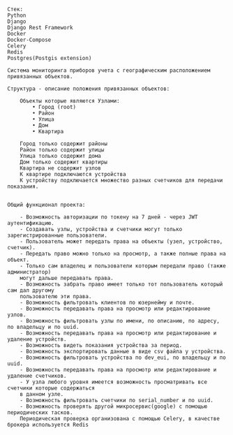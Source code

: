     Стек: 
    Python 
    Django 
    Django Rest Framework 
    Docker 
    Docker-Compose 
    Celery 
    Redis
    Postgres(Postgis extension)
    
    Система мониторинга приборов учета с географическим расположением привязанных объектов.

    Структура - описание положения привязанных объектов:

        Объекты которые являются Узлами:
            • Город (root)
            • Район
            • Улица
            • Дом
            • Квартира

        Город только содержит районы
        Район только содержит улицы
        Улица только содержит дома 
        Дом только содержит квартиры
        Квартира не содержит узлов
        К квартире подключаются устройства
        К устройству подключается множество разных счетчиков для передачи показания.
        
        
    Общий функционал проекта:

        - Возможность авторизации по токену на 7 дней - через JWT аутентификацию.
        - Создавать узлы, устройства и счетчики могут только зарегистрированные пользователи.
        - Пользователь может передать права на объекты (узел, устройство, счетчик).
        - Передать право можно только на просмотр, а также полные права на объект.
        - Только сам владелец и пользователи которым передали право (также администратор) 
        могут дальше передавать права.
        - Возможность забрать право имеет только тот пользователь который сам дал другому 
        пользователю эти права.
        - Возможность фильтровать клиентов по юзернейму и почте.
        - Возможность передавать права на просмотр или редактирование узлов.
        - Возможность фильтровать узлы по имени, по описанию, по адресу, по владельцу и по uuid.
        - Возможность передавать права на просмотр или редактирование и удаление устройств.
        - Возможность видеть показания устройства за период.
        - Возможность экспортировать данные в виде csv файла у устройства.
        - Возможность фильтровать устройства по dev_eui, по владельцу и по uuid.
        - Возможность передавать права на просмотр или редактирование и удаление счетчиков.
        - У узла любого уровня имеется возможность просматривать все счетчики которые содержаться 
        в данном узле.
        - Возможность фильтровать счетчики по serial_number и по uuid.
        - Возможность проверять другой микросервис(google) с помощью периодических тасков. 
        Периодическая проверка организована с помощью Сelery, в качестве брокера используется Redis



